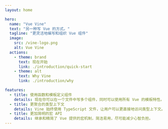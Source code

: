 ```yaml
---
layout: home

hero:
  name: "Vue Vine"
  text: "另一种写 Vue 的方式。"
  tagline: "更灵活地编写和组织 Vue 组件"
  image:
    src: /vine-logo.png
    alt: Vue Vine
  actions:
    - theme: brand
      text: 现在开始
      link: ./introduction/quick-start
    - theme: alt
      text: Why Vine
      link: ./introduction/why

features:
  - title: 使用函数和模板定义组件
    details: 现在你可以在一个文件中写多个组件，同时可以使用所有 Vue 的模板特性。
  - title: 更聚合的类型上下文
    details: Vine 始终使用 TypeScript 文件，让用户可以更直接地访问类型上下文。
  - title: 更加简明的宏 API
    details: 继承和精简了 Vue 提供的宏机制，简洁易用，尽可能减少心智负担。
---
```


<Recommend />

<Sponsors />
